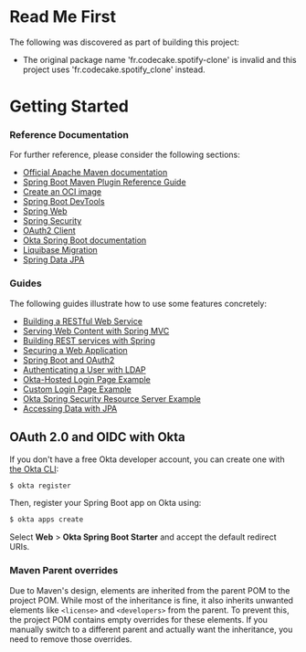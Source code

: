 # Read Me First
The following was discovered as part of building this project:

* The original package name 'fr.codecake.spotify-clone' is invalid and this project uses 'fr.codecake.spotify_clone' instead.

# Getting Started

### Reference Documentation
For further reference, please consider the following sections:

* [Official Apache Maven documentation](https://maven.apache.org/guides/index.html)
* [Spring Boot Maven Plugin Reference Guide](https://docs.spring.io/spring-boot/3.3.9/maven-plugin)
* [Create an OCI image](https://docs.spring.io/spring-boot/3.3.9/maven-plugin/build-image.html)
* [Spring Boot DevTools](https://docs.spring.io/spring-boot/3.3.9/reference/using/devtools.html)
* [Spring Web](https://docs.spring.io/spring-boot/3.3.9/reference/web/servlet.html)
* [Spring Security](https://docs.spring.io/spring-boot/3.3.9/reference/web/spring-security.html)
* [OAuth2 Client](https://docs.spring.io/spring-boot/3.3.9/reference/web/spring-security.html#web.security.oauth2.client)
* [Okta Spring Boot documentation](https://github.com/okta/okta-spring-boot#readme)
* [Liquibase Migration](https://docs.spring.io/spring-boot/3.3.9/how-to/data-initialization.html#howto.data-initialization.migration-tool.liquibase)
* [Spring Data JPA](https://docs.spring.io/spring-boot/3.3.9/reference/data/sql.html#data.sql.jpa-and-spring-data)

### Guides
The following guides illustrate how to use some features concretely:

* [Building a RESTful Web Service](https://spring.io/guides/gs/rest-service/)
* [Serving Web Content with Spring MVC](https://spring.io/guides/gs/serving-web-content/)
* [Building REST services with Spring](https://spring.io/guides/tutorials/rest/)
* [Securing a Web Application](https://spring.io/guides/gs/securing-web/)
* [Spring Boot and OAuth2](https://spring.io/guides/tutorials/spring-boot-oauth2/)
* [Authenticating a User with LDAP](https://spring.io/guides/gs/authenticating-ldap/)
* [Okta-Hosted Login Page Example](https://github.com/okta/samples-java-spring/tree/master/okta-hosted-login)
* [Custom Login Page Example](https://github.com/okta/samples-java-spring/tree/master/custom-login)
* [Okta Spring Security Resource Server Example](https://github.com/okta/samples-java-spring/tree/master/resource-server)
* [Accessing Data with JPA](https://spring.io/guides/gs/accessing-data-jpa/)

## OAuth 2.0 and OIDC with Okta

If you don't have a free Okta developer account, you can create one with [the Okta CLI](https://cli.okta.com):

```bash
$ okta register
```

Then, register your Spring Boot app on Okta using:

```bash
$ okta apps create
```

Select **Web** > **Okta Spring Boot Starter** and accept the default redirect URIs.

### Maven Parent overrides

Due to Maven's design, elements are inherited from the parent POM to the project POM.
While most of the inheritance is fine, it also inherits unwanted elements like `<license>` and `<developers>` from the parent.
To prevent this, the project POM contains empty overrides for these elements.
If you manually switch to a different parent and actually want the inheritance, you need to remove those overrides.

